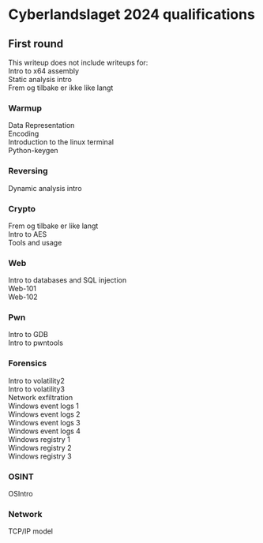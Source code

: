 # Cyberlandslaget 2024 qualifications
## First round

This writeup does not include writeups for:  
Intro to x64 assembly  
Static analysis intro  
Frem og tilbake er ikke like langt  

### Warmup
Data Representation  
Encoding  
Introduction to the linux terminal  
Python-keygen  

### Reversing
Dynamic analysis intro  

### Crypto
Frem og tilbake er like langt  
Intro to AES  
Tools and usage  

### Web
Intro to databases and SQL injection  
Web-101  
Web-102  

### Pwn
Intro to GDB  
Intro to pwntools  

### Forensics
Intro to volatility2  
Intro to volatility3  
Network exfiltration  
Windows event logs 1  
Windows event logs 2  
Windows event logs 3  
Windows event logs 4  
Windows registry 1  
Windows registry 2  
Windows registry 3  

### OSINT
OSIntro  

### Network
TCP/IP model  

